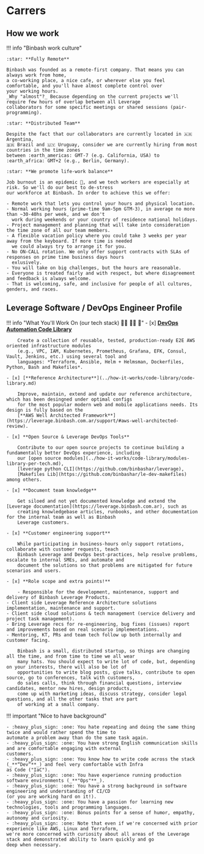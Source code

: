 # Carrers


## How we work 

!!! info "Binbash work culture"

    :star: **Fully Remote**
     
    Binbash was founded as a remote-first company. That means you can always work from home, 
    a co-working place, a nice cafe, or wherever else you feel comfortable, and you'll have almost complete control over
    your working hours. 
    _Why "almost"?_ Because depending on the current projects we'll require few hours of overlap between all Leverage
    collaborators for some specific meetings or shared sessions (pair-programming). 
    
    :star: **Distributed Team**
     
    Despite the fact that our collaborators are currently located in 🇦🇷 Argentina,
    🇧🇷 Brazil and 🇺🇾 Uruguay, consider we are currently hiring from most countries in the time zones 
    between :earth_americas: GMT-7 (e.g. California, USA) to :earth_africa: GMT+2 (e.g., Berlin, Germany).

    :star: **We promote life-work balance**
     
    Job burnout is an epidemic 🙆, and we tech workers are especially at risk. So we'll do our best to de-stress 
    our workforce at Binbash. In order to achieve this we offer:
    
    - Remote work that lets you control your hours and physical location.
    - Normal working hours (prime-time 9am-5pm GTM-3), in average no more than ~30-40hs per week, and we don't
      work during weekends or your country of residence national holidays.
    - Project management and planning that will take into consideration the time zone of all our team members.
    - A flexible vacation policy where you could take 3 weeks per year away from the keyboard. If more time is needed
      we could always try to arrange it for you. 
    - No ON-CALL rotation. We only offer support contracts with SLAs of responses on prime time business days hours
      exlusively.
    - You will take on big challenges, but the hours are reasonable.
    - Everyone is treated fairly and with respect, but where disagreement and feedback is always welcome.
    - That is welcoming, safe, and inclusive for people of all cultures, genders, and races.


## Leverage Software / DevOps Engineer Profile

!!! info "What You'll Work On (our tech stack) :man_technologist: :woman_technologist: :rocket:"
    - [x] [**DevOps Automation Code Library**](../how-it-works/index.md)
        
        Create a collection of reusable, tested, production-ready E2E AWS oriented infrastructure modules 
        (e.g., VPC, IAM, Kubernetes, Prometheus, Grafana, EFK, Consul, Vault, Jenkins, etc.) using several tool and 
        languages: *Terraform, Ansible, Helm + Helmsman, Dockerfiles, Python, Bash and Makefiles*.
           
    - [x] [**Reference Architecture**](../how-it-works/code-library/code-library.md)
        
        Improve, maintain, extend and update our reference architecture, which has been desingned under optimal configs 
        for the most popular modern web and mobile applications needs. Its design is fully based on the 
        [**AWS Well Architected Framework**](https://leverage.binbash.com.ar/support/#aws-well-architected-review).
    
    - [x] **Open Source & Leverage DevOps Tools** 
        
        Contribute to our open source projects to continue building a fundamentally better DevOps experience, including
        our [open source modules](../how-it-works/code-library/modules-library-per-tech.md), 
        [leverage python CLI](https://github.com/binbashar/leverage), 
        [Makefiles Lib](https://github.com/binbashar/le-dev-makefiles) among others.        
    
    - [x] **Document team knowledge**
     
        Get siloed and not yet documented knowledge and extend the [Leverage documentation](https://leverage.binbash.com.ar), such as 
        creating knowledgebase articles, runbooks, and other documentation for the internal team as well as Binbash
        Leverage customers.

    - [x] **Customer engineering support**
        
        While participating in business-hours only support rotations, collaborate with customer requests, teach 
        Binbash Leverage and DevOps best-practices, help resolve problems, escalate to internal SMEs, and automate and
        document the solutions so that problems are mitigated for future scenarios and users.
    
    - [x] **Role scope and extra points!**
    
        - Responsible for the development, maintenance, support and delivery of Binbash Leverage Products.
    - Client side Leverage Reference Architecture solutions implementation, maintenance and support. 
    - Client side cloud solutions & tech management (service delivery and project task management).
    - Bring Leverage recs for re-engineering, bug fixes (issues) report and improvements based on real scenario implementations.
    - Mentoring, KT, PRs and team tech follow up both internally and customer facing.   
        
        Binbash is a small, distributed startup, so things are changing all the time, and from time to time we all wear 
        many hats. You should expect to write lot of code, but, depending on your interests, there will also be lot of 
        opportunities to write blog posts, give talks, contribute to open source, go to conferences, talk with customers, 
        do sales calls, think through financial questions, interview candidates, mentor new hires, design products, 
        come up with marketing ideas, discuss strategy, consider legal questions, and all the other tasks that are part
        of working at a small company.
        
!!! important "Nice to have background"

    - :heavy_plus_sign: :one: You hate repeating and doing the same thing twice and would rather spend the time to 
    automate a problem away than do the same task again.
    - :heavy_plus_sign: :one: You have strong English communication skills and are comfortable engaging with external 
    customers.
    - :heavy_plus_sign: :one: You know how to write code across the stack (_**“Dev”**_) and feel very comfortable with Infra
    as Code ("IaC").
    - :heavy_plus_sign: :one: You have experience running production software environments (_**"Ops"**_).
    - :heavy_plus_sign: :one: You have a strong background in software engineering and understanding of CI/CD 
    (or you are working hard on it!).
    - :heavy_plus_sign: :one: You have a passion for learning new technologies, tools and programming languages.
    - :heavy_plus_sign: :one: Bonus points for a sense of humor, empathy, autonomy and curiosity.
    - :heavy_plus_sign: :one: Note that even if we're concerned with prior experience like AWS, Linux and Terraform, 
    we're more concerned with curiosity about all areas of the Leverage stack and demonstrated ability to learn quickly and go 
    deep when necessary.